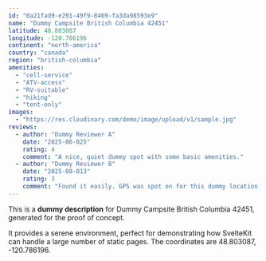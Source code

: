```yaml
---
id: "0a21fad9-e291-49f9-8469-fa3da98593e9"
name: "Dummy Campsite British Columbia 42451"
latitude: 48.803087
longitude: -120.786196
continent: "north-america"
country: "canada"
region: "british-columbia"
amenities:
  - "cell-service"
  - "ATV-access"
  - "RV-suitable"
  - "hiking"
  - "tent-only"
images:
  - "https://res.cloudinary.com/demo/image/upload/v1/sample.jpg"
reviews:
  - author: "Dummy Reviewer A"
    date: "2025-06-025"
    rating: 4
    comment: "A nice, quiet dummy spot with some basic amenities."
  - author: "Dummy Reviewer B"
    date: "2025-08-013"
    rating: 3
    comment: "Found it easily. GPS was spot on for this dummy location."
---
```


This is a **dummy description** for Dummy Campsite British Columbia 42451, generated for the proof of concept.

It provides a serene environment, perfect for demonstrating how SvelteKit can handle a large number of static pages. The coordinates are 48.803087, -120.786196.
